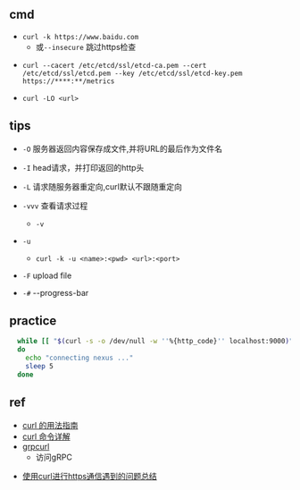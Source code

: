 ## cmd

+ `curl -k https://www.baidu.com`
    + 或`--insecure` 跳过https检查

<!-- https exapmle-->
+ `curl --cacert /etc/etcd/ssl/etcd-ca.pem --cert /etc/etcd/ssl/etcd.pem --key /etc/etcd/ssl/etcd-key.pem https://****:**/metrics`


+ `curl -LO <url>`

## tips

+ `-O` 服务器返回内容保存成文件,并将URL的最后作为文件名

+ `-I` head请求，并打印返回的http头

+ `-L` 请求随服务器重定向,curl默认不跟随重定向

+ `-vvv` 查看请求过程
    + `-v`

+ `-u`
    + `curl -k -u <name>:<pwd> <url>:<port>`

+ `-F` upload file

+ `-#` --progress-bar


## practice
```sh
  while [[ "$(curl -s -o /dev/null -w ''%{http_code}'' localhost:9000)" != "200" ]]
  do
    echo "connecting nexus ..."
    sleep 5
  done
```

## ref
+ [curl 的用法指南](https://www.ruanyifeng.com/blog/2019/09/curl-reference.html)
+ [curl 命令详解](https://www.jianshu.com/p/07c4dddae43a)
+ [grpcurl](https://blog.frognew.com/2020/04/grpcurl.html)
    + 访问gRPC

<!-- issue -->
+ [使用curl进行https通信遇到的问题总结](https://codeantenna.com/a/VVQP6e8H8G)

